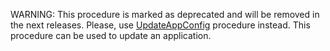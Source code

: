 WARNING: This procedure is marked as deprecated and will be removed in the next releases. Please, use <a href="#UpdateAppConfig">UpdateAppConfig</a> procedure instead.
This procedure can be used to update an application.

